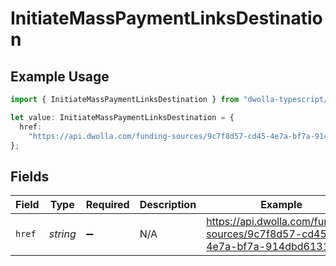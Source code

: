 # InitiateMassPaymentLinksDestination

## Example Usage

```typescript
import { InitiateMassPaymentLinksDestination } from "dwolla-typescript/models/operations";

let value: InitiateMassPaymentLinksDestination = {
  href:
    "https://api.dwolla.com/funding-sources/9c7f8d57-cd45-4e7a-bf7a-914dbd6131db",
};
```

## Fields

| Field                                                                       | Type                                                                        | Required                                                                    | Description                                                                 | Example                                                                     |
| --------------------------------------------------------------------------- | --------------------------------------------------------------------------- | --------------------------------------------------------------------------- | --------------------------------------------------------------------------- | --------------------------------------------------------------------------- |
| `href`                                                                      | *string*                                                                    | :heavy_minus_sign:                                                          | N/A                                                                         | https://api.dwolla.com/funding-sources/9c7f8d57-cd45-4e7a-bf7a-914dbd6131db |